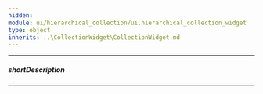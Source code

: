 ```yaml
---
hidden: 
module: ui/hierarchical_collection/ui.hierarchical_collection_widget
type: object
inherits: ..\CollectionWidget\CollectionWidget.md
---
```

---
##### shortDescription

---
